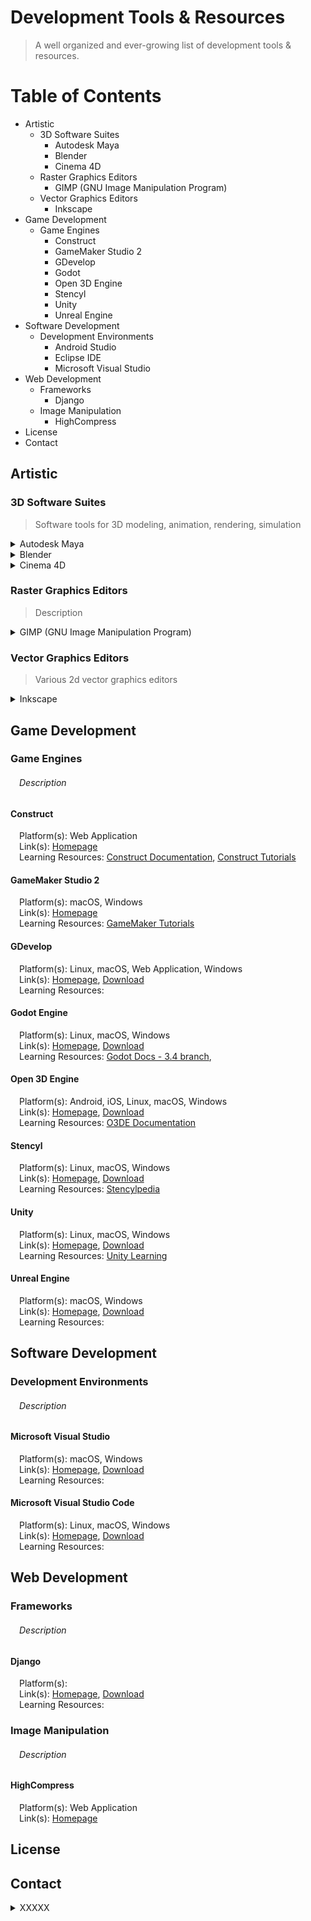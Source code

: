 # Development Tools & Resources
> A well organized and ever-growing list of development tools & resources.


# Table of Contents

* Artistic
  * 3D Software Suites
    * Autodesk Maya
    * Blender
    * Cinema 4D
  * Raster Graphics Editors
    * GIMP (GNU Image Manipulation Program)
  * Vector Graphics Editors
    * Inkscape
* Game Development
  * Game Engines
    * Construct
    * GameMaker Studio 2
    * GDevelop
    * Godot
    * Open 3D Engine
    * Stencyl
    * Unity
    * Unreal Engine
* Software Development
  * Development Environments
    * Android Studio
    * Eclipse IDE
    * Microsoft Visual Studio
* Web Development
  * Frameworks
    * Django
  * Image Manipulation
    * HighCompress
* License
* Contact

## Artistic
### 3D Software Suites
> Software tools for 3D modeling, animation, rendering, simulation

<details>
 <summary>Autodesk Maya</summary>
 <p>
  Cost: 💰</br>
  Platform(s): Linux, macOS, Windows</br>
  Link(s): <a href="https://www.autodesk.com/products/maya/overview" title="Autodesk Maya Download Page">Download</a></br>
  Learning Resource(s): <a href="XXXX" title="XXXX">XXXX</a>
 </p>
</details>
<details>
 <summary>Blender</summary>
 <p>Cost: 🆓</br>
  Platform(s): Android, Linux, macOS, Windows</br>
  Link(s): <a href="https://www.blender.org/" title="Blender Homepage">Homepage</a>, <a href="https://www.blender.org/download/" title="Blender Download Page">Download</a></br>
  Learning Resource(s): <a href="https://www.blender.org/support/" title="Blender Support">Blender Support</a>, <a href="https://www.blender.org/support/tutorials/" title="Blender Tutorials">Blender Tutorials</a></br>
 </p>
</details>
<details>
 <summary>Cinema 4D</summary>
 <p>
  Cost: </br>
  Platform(s): </br>
  Link(s): <a href="XXXX" title="XXXX">Homepage</a>, <a href="XXXX" title="XXXX">Download</a></br>
  Learning Resource(s): <a href="XXXX" title="XXXX">XXXX</a></br>
 </p>
</details> 

### Raster Graphics Editors
> Description

<details>
 <summary>GIMP (GNU Image Manipulation Program)</summary>
 <p>
  Cost: 🆓</br>
  Platform(s): Linux, macOS, Windows</br>
  Link(s): <a href="https://www.gimp.org/" title="GIMP Homepage">Homepage</a>, <a href="https://www.gimp.org/downloads/" title="GIMP Downloads Page">Download</a></br>
  Learning Resource(s): <a href="https://www.gimp.org/tutorials/" title="GIMP Tutorials">GIMP Tutorials</a></br>
 </p>
</details>

### Vector Graphics Editors
> Various 2d vector graphics editors

<details>
 <summary>Inkscape</summary>
 <p>Cost: 🆓</p>
 <p>Platform(s): Linux, macOS, Windows</p>
 <p>Link(s): <a href="https://inkscape.org/" title="Inkscape Homepage">Homepage</a>, <a href="https://inkscape.org/release/inkscape-1.1.1/" title="Inkscape Downloads Page">Download</a>
 </p>
 <p>
  Learning Resource(s): <a href="https://inkscape.org/learn/tutorials/" title="Inkscape Tutorials">Inkscape Tutorials</a>, <a href="https://inkscape.org/learn/" title="Learning Inkscape">Learning Inkscape</a>
 </p>
</details>


## Game Development
### Game Engines
###### &emsp;Description

#### Construct
&emsp;Platform(s): Web Application  
&emsp;Link(s): [Homepage](https://www.construct.net/ "Construct Homepage")   
&emsp;Learning Resources: [Construct Documentation](https://www.construct.net/en/make-games/manuals/construct-3 "Construct 3 Documentation"), [Construct Tutorials](https://www.construct.net/en/tutorials?flang=1 "Construct Tutorials")  

#### GameMaker Studio 2
&emsp;Platform(s): macOS, Windows  
&emsp;Link(s): [Homepage](https://www.yoyogames.com/en/gamemaker "GameMaker Studio 2 Homepage")  
&emsp;Learning Resources: [GameMaker Tutorials](https://www.yoyogames.com/en/tutorials "Getting Started with GameMaker")

#### GDevelop
&emsp;Platform(s): Linux, macOS, Web Application, Windows  
&emsp;Link(s): [Homepage](https://gdevelop-app.com/ "GDevelop Homepage"), [Download](https://gdevelop-app.com/download/ "GDevelop Download Page")  
&emsp;Learning Resources:  

#### Godot Engine
&emsp;Platform(s): Linux, macOS, Windows  
&emsp;Link(s): [Homepage](https://godotengine.org/ "Godot Engine Homepage"), [Download](https://godotengine.org/download "Godot Engine Download Page")  
&emsp;Learning Resources: [Godot Docs - 3.4 branch](https://docs.godotengine.org/en/stable/ "Godot Docs"), 

#### Open 3D Engine
&emsp;Platform(s): Android, iOS, Linux, macOS, Windows  
&emsp;Link(s): [Homepage](https://o3de.org/ "Open 3D Engine Homepage"), [Download](https://o3de.org/download/ "Open 3D Engine Download Page")  
&emsp;Learning Resources: [O3DE Documentation](https://o3de.org/docs/ "O3DE Documentation")

#### Stencyl
&emsp;Platform(s): Linux, macOS, Windows  
&emsp;Link(s): [Homepage](https://www.stencyl.com/ ""), [Download](https://www.stencyl.com/download/ "")  
&emsp;Learning Resources: [Stencylpedia](https://www.stencyl.com/help/ "Stencylpedia")

#### Unity
&emsp;Platform(s): Linux, macOS, Windows  
&emsp;Link(s): [Homepage](https://unity.com/ "Unity Homepage"), [Download](https://store.unity.com/ "Unity Download Page")  
&emsp;Learning Resources: [Unity Learning](https://unity.com/learn "Unity Learning Resources")

#### Unreal Engine
&emsp;Platform(s): macOS, Windows  
&emsp;Link(s): [Homepage](https://www.unrealengine.com/ "Unreal Engine Homepage"), [Download](https://www.unrealengine.com/download "Unreal Engine Download Page")  
&emsp;Learning Resources: 


## Software Development
### Development Environments
###### &emsp;Description

#### Microsoft Visual Studio
&emsp;Platform(s): macOS, Windows  
&emsp;Link(s): [Homepage](https://visualstudio.microsoft.com/ "Visual Studio Homepage"), [Download](https://visualstudio.microsoft.com/downloads/ "Download Visual Studio")  
&emsp;Learning Resources: 

#### Microsoft Visual Studio Code
&emsp;Platform(s): Linux, macOS, Windows  
&emsp;Link(s): [Homepage](https://visualstudio.microsoft.com/ "Visual Studio Code Homepage"), [Download](https://visualstudio.microsoft.com/downloads/ "Download Visual Studio Code")  
&emsp;Learning Resources: 


## Web Development
### Frameworks
###### &emsp;Description

#### Django
&emsp;Platform(s):  
&emsp;Link(s): [Homepage](https://www.djangoproject.com/ "Django Project Homepage"), [Download](https://www.djangoproject.com/download/ "Django Download Page")  
&emsp;Learning Resources:  

### Image Manipulation
###### &emsp;Description

#### HighCompress
&emsp;Platform(s): Web Application  
&emsp;Link(s): [Homepage](https://www.highcompress.com/ "HighCompress Homepage")  

## License

## Contact


<details>
 <summary>XXXXX</summary>
 <p>
  Cost: 🆓 💰
  Platform(s): Linux, macOS, Windows
  Link(s): <a href="XXXX" title="XXXX">Homepage</a>, <a href="XXXX" title="XXXX">Download</a>
  Learning Resource(s): <a href="XXXX" title="XXXX">XXXX</a>
 </p>
</details>
